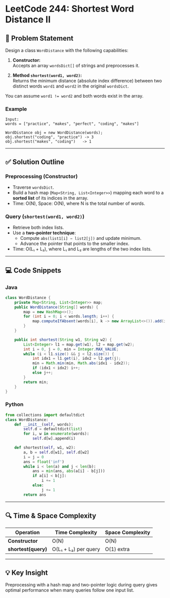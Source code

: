 
# LeetCode 244: Shortest Word Distance II

## 🧠 Problem Statement

Design a class `WordDistance` with the following capabilities:

1. **Constructor:**  
   Accepts an array `wordsDict[]` of strings and preprocesses it.

2. **Method `shortest(word1, word2)`:**  
   Returns the minimum distance (absolute index difference) between two distinct words `word1` and `word2` in the original `wordsDict`.

You can assume `word1 != word2` and both words exist in the array.

### Example
```
Input:
words = ["practice", "makes", "perfect", "coding", "makes"]

WordDistance obj = new WordDistance(words);
obj.shortest("coding", "practice") -> 3
obj.shortest("makes", "coding")   -> 1
```

---

## ✅ Solution Outline

### Preprocessing (Constructor)
- Traverse `wordsDict`.
- Build a hash map (`Map<String, List<Integer>>`) mapping each word to a **sorted list** of its indices in the array.
- Time: O(N), Space: O(N), where N is the total number of words.

### Query (`shortest(word1, word2)`)
- Retrieve both index lists.
- Use a **two-pointer technique**:
  - Compute `abs(list1[i] − list2[j])` and update minimum.
  - Advance the pointer that points to the smaller index.
- Time: O(L₁ + L₂), where L₁ and L₂ are lengths of the two index lists.

---

## 💻 Code Snippets

### Java
```java
class WordDistance {
    private Map<String, List<Integer>> map;
    public WordDistance(String[] words) {
        map = new HashMap<>();
        for (int i = 0; i < words.length; i++) {
            map.computeIfAbsent(words[i], k -> new ArrayList<>()).add(i);
        }
    }

    public int shortest(String w1, String w2) {
        List<Integer> l1 = map.get(w1), l2 = map.get(w2);
        int i = 0, j = 0, min = Integer.MAX_VALUE;
        while (i < l1.size() && j < l2.size()) {
            int idx1 = l1.get(i), idx2 = l2.get(j);
            min = Math.min(min, Math.abs(idx1 - idx2));
            if (idx1 < idx2) i++;
            else j++;
        }
        return min;
    }
}
```

### Python
```python
from collections import defaultdict
class WordDistance:
    def __init__(self, words):
        self.d = defaultdict(list)
        for i, w in enumerate(words):
            self.d[w].append(i)

    def shortest(self, w1, w2):
        a, b = self.d[w1], self.d[w2]
        i = j = 0
        ans = float('inf')
        while i < len(a) and j < len(b):
            ans = min(ans, abs(a[i] - b[j]))
            if a[i] < b[j]:
                i += 1
            else:
                j += 1
        return ans
```

---

## 🔍 Time & Space Complexity

| Operation             | Time Complexity       | Space Complexity |
|----------------------|-----------------------|------------------|
| **Constructor**       | O(N)                  | O(N)             |
| **shortest(query)**   | O(L₁ + L₂) per query  | O(1) extra       |

---

## 💡 Key Insight

Preprocessing with a hash map and two-pointer logic during query gives optimal performance when many queries follow one input list.
